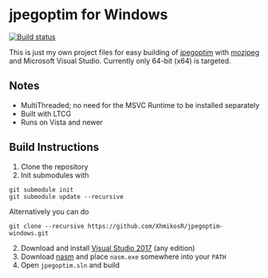# jpegoptim for Windows

[![Build status](https://img.shields.io/appveyor/ci/XhmikosR/jpegoptim-windows/master.svg)](https://ci.appveyor.com/project/XhmikosR/jpegoptim-windows/branch/master)

This is just my own project files for easy building of [jpegoptim](https://github.com/tjko/jpegoptim) with [mozjpeg](https://github.com/mozilla/mozjpeg) and Microsoft Visual Studio.
Currently only 64-bit (x64) is targeted.

## Notes

* MultiThreaded; no need for the MSVC Runtime to be installed separately
* Built with LTCG
* Runs on Vista and newer

## Build Instructions

1. Clone the repository
2. Init submodules with

  ```shell
  git submodule init
  git submodule update --recursive
  ```

  Alternatively you can do

  ```shell
  git clone --recursive https://github.com/XhmikosR/jpegoptim-windows.git
  ```

2. Download and install [Visual Studio 2017](https://visualstudio.microsoft.com/downloads/) (any edition)
3. Download [nasm](https://www.nasm.us/) and place `nasm.exe` somewhere into your `PATH`
4. Open `jpegoptim.sln` and build
